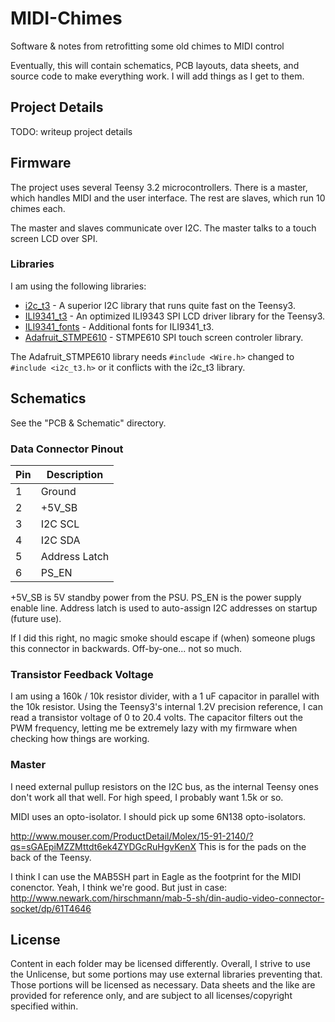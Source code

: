 # MIDI-Chimes
Software &amp; notes from retrofitting some old chimes to MIDI control

Eventually, this will contain schematics, PCB layouts, data sheets, and source
code to make everything work. I will add things as I get to them.

## Project Details

TODO: writeup project details

## Firmware

The project uses several Teensy 3.2 microcontrollers. There is a master, which
handles MIDI and the user interface. The rest are slaves, which run 10 chimes
each.

The master and slaves communicate over I2C. The master talks to a touch screen
LCD over SPI.

### Libraries

I am using the following libraries:

* [i2c_t3][] - A superior I2C library that runs quite fast on the Teensy3.
* [ILI9341_t3][] - An optimized ILI9343 SPI LCD driver library for the Teensy3.
* [ILI9341_fonts][] - Additional fonts for ILI9341_t3.
* [Adafruit_STMPE610][] - STMPE610 SPI touch screen controler library.

The Adafruit_STMPE610 library needs `#include <Wire.h>` changed to
`#include <i2c_t3.h>` or it conflicts with the i2c_t3 library.

## Schematics

See the "PCB & Schematic" directory.

### Data Connector Pinout

| Pin |  Description  |
| --- | ------------- |
|   1 | Ground        |
|   2 | +5V_SB        |
|   3 | I2C SCL       |
|   4 | I2C SDA       |
|   5 | Address Latch |
|   6 | PS_EN         |

+5V_SB is 5V standby power from the PSU.
PS_EN is the power supply enable line.
Address latch is used to auto-assign I2C addresses on startup (future use).

If I did this right, no magic smoke should escape if (when) someone plugs this
connector in backwards. Off-by-one... not so much.

### Transistor Feedback Voltage

I am using a 160k / 10k resistor divider, with a 1 uF capacitor in parallel with
the 10k resistor. Using the Teensy3's internal 1.2V precision reference, I can
read a transistor voltage of 0 to 20.4 volts. The capacitor filters out the PWM
frequency, letting me be extremely lazy with my firmware when checking how
things are working.

### Master

I need external pullup resistors on the I2C bus, as the internal Teensy ones
don't work all that well. For high speed, I probably want 1.5k or so.

MIDI uses an opto-isolator. I should pick up some 6N138 opto-isolators.

http://www.mouser.com/ProductDetail/Molex/15-91-2140/?qs=sGAEpiMZZMttdt6ek4ZYDGcRuHgvKenX
    This is for the pads on the back of the Teensy.

I think I can use the MAB5SH part in Eagle as the footprint for the MIDI conenctor.
    Yeah, I think we're good. But just in case: http://www.newark.com/hirschmann/mab-5-sh/din-audio-video-connector-socket/dp/61T4646

## License

Content in each folder may be licensed differently. Overall, I strive to use the
Unlicense, but some portions may use external libraries preventing that. Those
portions will be licensed as necessary. Data sheets and the like are provided
for reference only, and are subject to all licenses/copyright specified within.

[Adafruit_STMPE610]: https://github.com/adafruit/Adafruit_STMPE610
[i2c_t3]: https://github.com/nox771/i2c_t3
[ILI9341_fonts]: https://github.com/PaulStoffregen/ILI9341_fonts
[ILI9341_t3]: https://github.com/PaulStoffregen/ILI9341_t3
